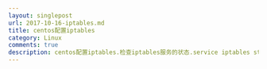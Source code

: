 ```yaml
---
layout: singlepost
url: 2017-10-16-iptables.md
title: centos配置iptables
category: Linux
comments: true
description: centos配置iptables.检查iptables服务的状态.service iptables status.如果出现 iptables: Firewall is not running ,说明没有启动或没有规则.          
---
```


